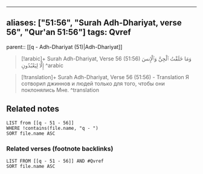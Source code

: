 
---
aliases: ["51:56", "Surah Adh-Dhariyat, verse 56", "Qur'an 51:56"]
tags: Qvref
---

parent:: [[q - Adh-Dhariyat (51)|Adh-Dhariyat]]

> [!arabic]+ Surah Adh-Dhariyat, Verse 56 (51:56)
> <span class="quran-arabic">وَمَا خَلَقْتُ ٱلْجِنَّ وَٱلْإِنسَ إِلَّا لِيَعْبُدُونِ</span>
^arabic

> [!translation]+ Surah Adh-Dhariyat, Verse 56 (51:56) - Translation
> Я сотворил джиннов и людей только для того, чтобы они поклонялись Мне.
^translation



## Related notes
```dataview
LIST from [[q - 51 - 56]]
WHERE !contains(file.name, "q - ")
SORT file.name ASC
```

### Related verses (footnote backlinks)
```dataview
LIST FROM [[q - 51 - 56]] AND #Qvref
SORT file.name ASC
```

